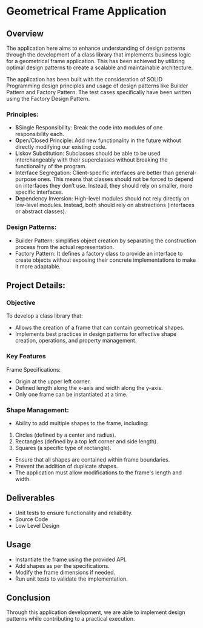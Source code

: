 # Geometrical Frame Application
## Overview
The application here aims to enhance understanding of design patterns through the development of a class library that implements business logic for a geometrical frame application. This has been achieved by utilizing optimal design patterns to create a scalable and maintainable architecture.

The application has been built with the consideration of SOLID Programming design principles and usage of design patterns like Builder Pattern and Factory Pattern. The test cases specifically have been written using the Factory Design Pattern.  

### Principles:
- **S**Single Responsibility: Break the code into modules of one responsibility each.
- **O**pen/Closed Principle: Add new functionality in the future without directly modifying our existing code.
- **L**iskov Substitution: Subclasses should be able to be used interchangeably with their superclasses without breaking the functionality of the program.
- **I**nterface Segregation: Client-specific interfaces are better than general-purpose ones. This means that classes should not be forced to depend on interfaces they don’t use. Instead, they should rely on smaller, more specific interfaces.
- **D**ependency Inversion: High-level modules should not rely directly on low-level modules. Instead, both should rely on abstractions (interfaces or abstract classes).

### Design Patterns:
- Builder Pattern: simplifies object creation by separating the construction process from the actual representation.
- Factory Pattern: It defines a factory class to provide an interface to create objects without exposing their concrete implementations to make it more adaptable.

## Project Details:
### Objective
To develop a class library that:
- Allows the creation of a frame that can contain geometrical shapes.
- Implements best practices in design patterns for effective shape creation, operations, and property management.
### Key Features
Frame Specifications:
- Origin at the upper left corner.
- Defined length along the x-axis and width along the y-axis.
- Only one frame can be instantiated at a time.  
### Shape Management:
- Ability to add multiple shapes to the frame, including:
1. Circles (defined by a center and radius).
2. Rectangles (defined by a top left corner and side length).
3. Squares (a specific type of rectangle).
- Ensure that all shapes are contained within frame boundaries.
- Prevent the addition of duplicate shapes.
- The application must allow modifications to the frame's length and width.

## Deliverables
- Unit tests to ensure functionality and reliability.
- Source Code
- Low Level Design 

## Usage
- Instantiate the frame using the provided API.
- Add shapes as per the specifications.
- Modify the frame dimensions if needed.
- Run unit tests to validate the implementation.

## Conclusion
Through this application development, we are able to implement design patterns while contributing to a practical execution. 







